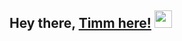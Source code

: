 ## Hey there, [Timm here!](https://github.com/thallmann)  <img src="https://media.giphy.com/media/hvRJCLFzcasrR4ia7z/giphy.gif" width="28px" height="28px">

<!--
**thallmann/thallmann** is a ✨ _special_ ✨ repository because its `README.md` (this file) appears on your GitHub profile.

Here are some ideas to get you started:

- 🔭 I’m currently working on ...
- 🌱 I’m currently learning ...
- 👯 I’m looking to collaborate on ...
- 🤔 I’m looking for help with ...
- 💬 Ask me about ...
- 📫 How to reach me: ...
- 😄 Pronouns: ...
- ⚡ Fun fact: ...
-->
